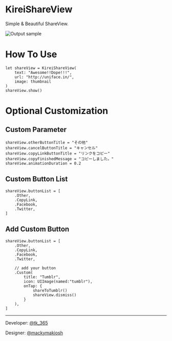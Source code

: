 

# KireiShareView
Simple & Beautiful ShareView.

![Output sample](https://github.com/entotsu/KireiShare/blob/master/demo.gif?raw=true)


# How To Use
```
let shareView = KireiShareView(
    text: "Awesome!!Dope!!!",
    url: "http://uniface.in/",
    image: thumbnail
)
shareView.show()
```

# Optional Customization

## Custom Parameter
```
shareView.otherButtonTitle = "その他"
shareView.cancelButtonTitle = "キャンセル"
shareView.copyLinkButtonTitle = "リンクをコピー"
shareView.copyFinishedMessage = "コピーしました。"
shareView.animationDuration = 0.2
```

## Custom Button List
```
shareView.buttonList = [
    .Other,
    .CopyLink,
    .Facebook,
    .Twitter,
]
```

## Add Custom Button
```
shareView.buttonList = [
    .Other,
    .CopyLink,
    .Facebook,
    .Twitter,

    // add your button
    .Custom(
        title: "Tumblr",
        icon: UIImage(named:"tumblr"),
        onTap: {
            shareToTumblr()
            shareView.dismiss()
        }
    ),
]
```


-------------------------------------------------------------------------------------

Developer: [@tk_365](https://twitter.com/tk_365)

Designer: [@mackymakiosh](https://www.behance.net/mcky_mnml)
